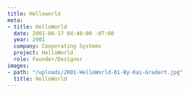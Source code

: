 ```yaml
---
title: Helloworld
meta:
- title: HelloWorld
  date: 2001-06-17 04:46:00 -07:00
  year: 2001
  company: Cooperating Systems
  project: HelloWorld
  role: Founder/Designer
images:
- path: "/uploads/2001-HelloWorld-01-By-Kai-Gradert.jpg"
  title: HelloWorld
---
```


